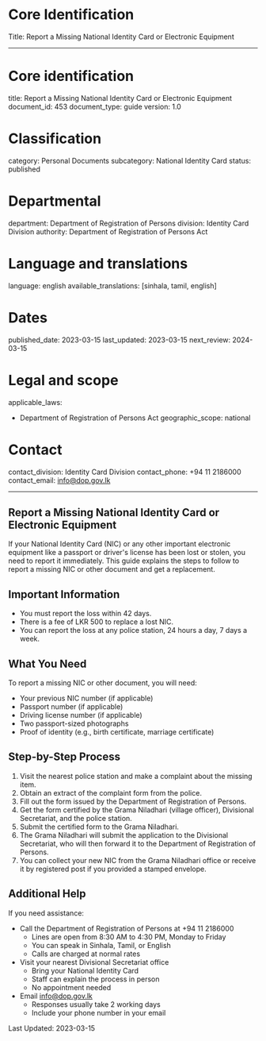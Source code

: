 # Core Identification
Title: Report a Missing National Identity Card or Electronic Equipment

---
# Core identification
title: Report a Missing National Identity Card or Electronic Equipment
document_id: 453
document_type: guide
version: 1.0

# Classification
category: Personal Documents
subcategory: National Identity Card
status: published

# Departmental
department: Department of Registration of Persons
division: Identity Card Division
authority: Department of Registration of Persons Act

# Language and translations
language: english
available_translations: [sinhala, tamil, english]

# Dates
published_date: 2023-03-15
last_updated: 2023-03-15
next_review: 2024-03-15

# Legal and scope
applicable_laws:
 - Department of Registration of Persons Act
geographic_scope: national

# Contact
contact_division: Identity Card Division
contact_phone: +94 11 2186000
contact_email: info@dop.gov.lk

---

## Report a Missing National Identity Card or Electronic Equipment

If your National Identity Card (NIC) or any other important electronic equipment like a passport or driver's license has been lost or stolen, you need to report it immediately. This guide explains the steps to follow to report a missing NIC or other document and get a replacement.

## Important Information

- You must report the loss within 42 days.
- There is a fee of LKR 500 to replace a lost NIC.
- You can report the loss at any police station, 24 hours a day, 7 days a week.

## What You Need

To report a missing NIC or other document, you will need:

- Your previous NIC number (if applicable)
- Passport number (if applicable)
- Driving license number (if applicable)
- Two passport-sized photographs
- Proof of identity (e.g., birth certificate, marriage certificate)

## Step-by-Step Process

1. Visit the nearest police station and make a complaint about the missing item.
2. Obtain an extract of the complaint form from the police.
3. Fill out the form issued by the Department of Registration of Persons.
4. Get the form certified by the Grama Niladhari (village officer), Divisional Secretariat, and the police station.
5. Submit the certified form to the Grama Niladhari.
6. The Grama Niladhari will submit the application to the Divisional Secretariat, who will then forward it to the Department of Registration of Persons.
7. You can collect your new NIC from the Grama Niladhari office or receive it by registered post if you provided a stamped envelope.

## Additional Help

If you need assistance:

- Call the Department of Registration of Persons at +94 11 2186000
    - Lines are open from 8:30 AM to 4:30 PM, Monday to Friday
    - You can speak in Sinhala, Tamil, or English
    - Calls are charged at normal rates
- Visit your nearest Divisional Secretariat office
    - Bring your National Identity Card
    - Staff can explain the process in person
    - No appointment needed
- Email info@dop.gov.lk
    - Responses usually take 2 working days
    - Include your phone number in your email

Last Updated: 2023-03-15